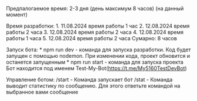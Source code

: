 Предпалогаемое время: 2-3 дня (день максимум 8 часов) (на данный момент)

Время разработки:
    1. 11.08.2024 время работы 1 час
    2. 12.08.2024 время работы 2 часа
    3. 12.08.2024 время работы 2 часа
    4. 12.08.2024 время работы 1 часа
    5. 12.08.2024 время работы 2 часа
Сумарно: 8 часов

Запуск бота:
    * npm run dev - команда для запуска разработки. Код будет запущен с помощью nodemon. При изменении кода, проект обновится и останется запущенным
    * npm run start - команда для запуска проекта
Бот находится под именем Test-My-Bot(https://t.me/My5160TestDevBot)

Управление ботом:
/start - Команда запускает бот
/stat - Команда выводит статистику по сообщению. 
    Для этого ответьте командой на выбранное вами сообщение